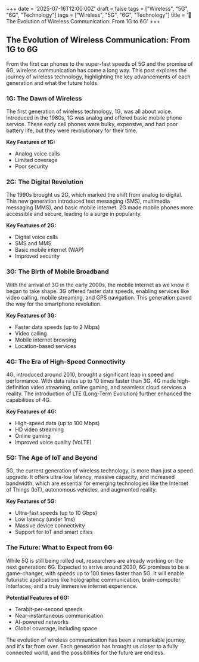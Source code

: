 +++
date = '2025-07-16T12:00:00Z'
draft = false
tags = ["Wireless", "5G", "6G", "Technology"]
tags = ["Wireless", "5G", "6G", "Technology"]
title = '📡 The Evolution of Wireless Communication: From 1G to 6G'
+++

## The Evolution of Wireless Communication: From 1G to 6G

From the first car phones to the super-fast speeds of 5G and the promise of 6G, wireless communication has come a long way. This post explores the journey of wireless technology, highlighting the key advancements of each generation and what the future holds.

### 1G: The Dawn of Wireless

The first generation of wireless technology, 1G, was all about voice. Introduced in the 1980s, 1G was analog and offered basic mobile phone service. These early cell phones were bulky, expensive, and had poor battery life, but they were revolutionary for their time.

**Key Features of 1G:**
- Analog voice calls
- Limited coverage
- Poor security

### 2G: The Digital Revolution

The 1990s brought us 2G, which marked the shift from analog to digital. This new generation introduced text messaging (SMS), multimedia messaging (MMS), and basic mobile internet. 2G made mobile phones more accessible and secure, leading to a surge in popularity.

**Key Features of 2G:**
- Digital voice calls
- SMS and MMS
- Basic mobile internet (WAP)
- Improved security

### 3G: The Birth of Mobile Broadband

With the arrival of 3G in the early 2000s, the mobile internet as we know it began to take shape. 3G offered faster data speeds, enabling services like video calling, mobile streaming, and GPS navigation. This generation paved the way for the smartphone revolution.

**Key Features of 3G:**
- Faster data speeds (up to 2 Mbps)
- Video calling
- Mobile internet browsing
- Location-based services

### 4G: The Era of High-Speed Connectivity

4G, introduced around 2010, brought a significant leap in speed and performance. With data rates up to 10 times faster than 3G, 4G made high-definition video streaming, online gaming, and seamless cloud services a reality. The introduction of LTE (Long-Term Evolution) further enhanced the capabilities of 4G.

**Key Features of 4G:**
- High-speed data (up to 100 Mbps)
- HD video streaming
- Online gaming
- Improved voice quality (VoLTE)

### 5G: The Age of IoT and Beyond

5G, the current generation of wireless technology, is more than just a speed upgrade. It offers ultra-low latency, massive capacity, and increased bandwidth, which are essential for emerging technologies like the Internet of Things (IoT), autonomous vehicles, and augmented reality.

**Key Features of 5G:**
- Ultra-fast speeds (up to 10 Gbps)
- Low latency (under 1ms)
- Massive device connectivity
- Support for IoT and smart cities

### The Future: What to Expect from 6G

While 5G is still being rolled out, researchers are already working on the next generation: 6G. Expected to arrive around 2030, 6G promises to be a game-changer, with speeds up to 100 times faster than 5G. It will enable futuristic applications like holographic communication, brain-computer interfaces, and a truly immersive internet experience.

**Potential Features of 6G:**
- Terabit-per-second speeds
- Near-instantaneous communication
- AI-powered networks
- Global coverage, including space

The evolution of wireless communication has been a remarkable journey, and it's far from over. Each generation has brought us closer to a fully connected world, and the possibilities for the future are endless.

